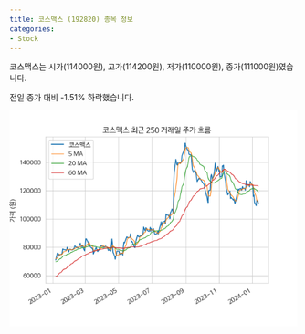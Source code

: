 ```yaml
---
title: 코스맥스 (192820) 종목 정보
categories:
- Stock
---
```


코스맥스는 시가(114000원), 고가(114200원), 저가(110000원), 종가(111000원)였습니다.

전일 종가 대비 -1.51% 하락했습니다.

<!-- more -->

![192820](/assets/images/stock/192820.png)
